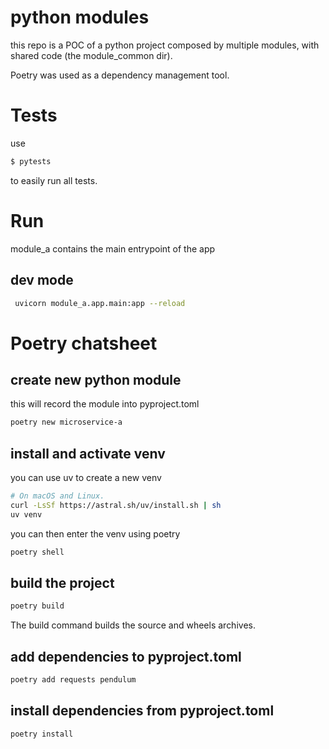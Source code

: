 # python modules

this repo is a POC of a python project composed by multiple modules, with shared code (the module_common dir).

Poetry was used as a dependency management tool.

# Tests
use
```bash
$ pytests
```
to easily run all tests.

# Run
module_a contains the main entrypoint of the app
## dev mode

```bash
 uvicorn module_a.app.main:app --reload
```


# Poetry chatsheet
## create new python module
this will record the module into pyproject.toml
```bash
poetry new microservice-a
```

## install and activate venv
you can use uv to create a new venv
```bash
# On macOS and Linux.
curl -LsSf https://astral.sh/uv/install.sh | sh
uv venv
```

you can then enter the venv using poetry

```bash
poetry shell
```


## build the project

```bash
poetry build
```
The build command builds the source and wheels archives.


## add dependencies to pyproject.toml
```bash
poetry add requests pendulum
```

## install dependencies from pyproject.toml
```bash
poetry install
```
